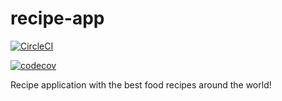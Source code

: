 # recipe-app
[![CircleCI](https://circleci.com/gh/dmitriytsyplenkov/recipe-app/tree/master.svg?style=svg&circle-token=14c5e3474e097a2abd4daac8c851d2b4e3a2fa78)](https://circleci.com/gh/dmitriytsyplenkov/recipe-app/tree/master)

[![codecov](https://codecov.io/gh/dmitriytsyplenkov/recipe-app/branch/master/graph/badge.svg?token=7W58MRQATS)](https://codecov.io/gh/dmitriytsyplenkov/recipe-app)

Recipe application with the best food recipes around the world!
